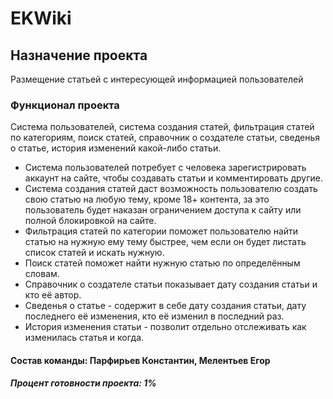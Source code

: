 # EKWiki
## Назначение проекта
Размещение статьей с интересующей информацией пользователей
### Функционал проекта
Система пользователей, система создания статей, фильтрация статей по категориям, поиск статей, справочник о создателе статьи, сведенья о статье, история изменений какой-либо статьи.
- Система пользователей потребует с человека зарегистрировать аккаунт на сайте, чтобы создавать статьи и комментировать другие.
- Система создания статей даст возможность пользователю создать свою статью на любую тему, кроме 18+ контента, за это пользователь будет наказан ограничением доступа к сайту или полной блокировкой на сайте.
- Фильтрация статей по категории поможет пользователю найти статью на нужную ему тему быстрее, чем если он будет листать список статей и искать нужную.
- Поиск статей поможет найти нужную статью по определённым словам.
- Справочник о создателе статьи показывает дату создания статьи и кто её автор.
- Сведенья о статье - содержит в себе дату создания статьи, дату последнего её изменения, кто её изменил в последний раз.
- История изменения статьи - позволит отдельно отслеживать как изменилась статья и когда.
#### Состав команды: Парфирьев Константин, Мелентьев Егор
##### Процент готовности проекта: 1%
